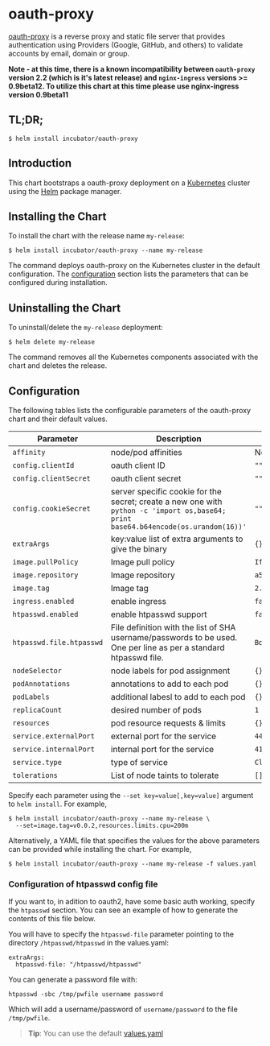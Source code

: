 # oauth-proxy

[oauth-proxy](https://github.com/bitly/oauth2_proxy) is a reverse proxy and static file server that provides authentication using Providers (Google, GitHub, and others) to validate accounts by email, domain or group.


**Note - at this time, there is a known incompatibility between `oauth-proxy` version 2.2 (which is it's latest release) and `nginx-ingress` versions >= 0.9beta12. To utilize this chart at this time please use nginx-ingress version 0.9beta11**

## TL;DR;

```console
$ helm install incubator/oauth-proxy
```

## Introduction

This chart bootstraps a oauth-proxy deployment on a [Kubernetes](http://kubernetes.io) cluster using the [Helm](https://helm.sh) package manager.

## Installing the Chart

To install the chart with the release name `my-release`:

```console
$ helm install incubator/oauth-proxy --name my-release
```

The command deploys oauth-proxy on the Kubernetes cluster in the default configuration. The [configuration](#configuration) section lists the parameters that can be configured during installation.

## Uninstalling the Chart

To uninstall/delete the `my-release` deployment:

```console
$ helm delete my-release
```

The command removes all the Kubernetes components associated with the chart and deletes the release.

## Configuration

The following tables lists the configurable parameters of the oauth-proxy chart and their default values.

Parameter | Description | Default
--- | --- | ---
`affinity` | node/pod affinities | None
`config.clientId` | oauth client ID | `""`
`config.clientSecret` | oauth client secret | `""`
`config.cookieSecret` | server specific cookie for the secret; create a new one with `python -c 'import os,base64; print base64.b64encode(os.urandom(16))'` | `""`
`extraArgs` | key:value list of extra arguments to give the binary | `{}`
`image.pullPolicy` | Image pull policy | `IfNotPresent`
`image.repository` | Image repository | `a5huynh/oauth2_proxy`
`image.tag` | Image tag | `2.2`
`ingress.enabled` | enable ingress | `false`
`htpasswd.enabled` | enable htpasswd support | `false`
`htpasswd.file.htpasswd` | File definition with the list of SHA username/passwords to be used. One per line as per a standard htpasswd file. | `Bogus password hash.`
`nodeSelector` | node labels for pod assignment | `{}`
`podAnnotations` | annotations to add to each pod | `{}`
`podLabels` | additional labesl to add to each pod | `{}`
`replicaCount` | desired number of pods | `1`
`resources` | pod resource requests & limits | `{}`
`service.externalPort` | external port for the service | `443`
`service.internalPort` | internal port for the service | `4180`
`service.type` | type of service | `ClusterIP`
`tolerations` | List of node taints to tolerate | `[]`

Specify each parameter using the `--set key=value[,key=value]` argument to `helm install`. For example,

```console
$ helm install incubator/oauth-proxy --name my-release \
  --set=image.tag=v0.0.2,resources.limits.cpu=200m
```

Alternatively, a YAML file that specifies the values for the above parameters can be provided while installing the chart. For example,

```console
$ helm install incubator/oauth-proxy --name my-release -f values.yaml
```

### Configuration of htpasswd config file

If you want to, in adition to oauth2, have some basic auth working, specify the `htpasswd` section.
You can see an example of how to generate the contents of this file below.

You will have to specify the `htpasswd-file` parameter pointing to the directory `/htpasswd/htpasswd` in the values.yaml:
```
extraArgs:
  htpasswd-file: "/htpasswd/htpasswd"
```

You can generate a password file with:
```
htpasswd -sbc /tmp/pwfile username password
```
Which will add a username/password of `username/password` to the file `/tmp/pwfile`.

> **Tip**: You can use the default [values.yaml](values.yaml)
